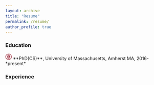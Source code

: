 ```yaml
---
layout: archive
title: "Resume"
permalink: /resume/
author_profile: true
---
```


### Education

<img src="images/umass.png" alt="drawing" width="20"/>
**PhD(CS)**, University of Massachusetts, Amherst MA, 2016-*present*



### Experience
